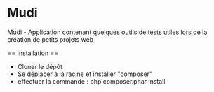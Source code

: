 Mudi
====

Mudi - Application contenant quelques outils de tests utiles lors de la création de petits projets web

==  Installation ==

* Cloner le dépôt
* Se déplacer à la racine et installer "composer"
* effectuer la commande : php composer.phar install 
